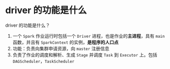 # driver 的功能是什么


driver 的功能是什么？
<!--more-->

1. 一个 `Spark` 作业运行时包括一个 `Driver` 进程，也是作业的**主进程**，具有 `main` 函数，并且有 `SparkContext` 的实例，**是程序的人口点**
1. 功能：负责向集群申请资源，向 `master` 注册信息
1. 负责了作业的调度和解析、生成 `Stage` 并调度 `Task` 到 `Executor` 上。包括 `DAGScheduler`，`TaskScheduler`
















